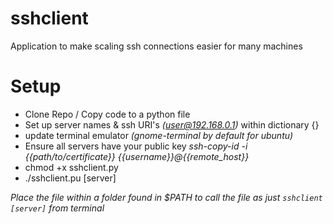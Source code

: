# sshclient
Application to make scaling ssh connections easier for many machines

# Setup
- Clone Repo / Copy code to a python file
- Set up server names & ssh URI's *(user@192.168.0.1)* within dictionary {}
- update terminal emulator *(gnome-terminal by default for ubuntu)*
- Ensure all servers have your public key *ssh-copy-id -i {{path/to/certificate}} {{username}}@{{remote_host}}*
- chmod +x sshclient.py
- ./sshclient.pu [server]

*Place the file within a folder found in $PATH to call the file as just `sshclient [server]` from terminal*


